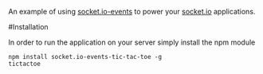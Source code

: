 An example of using [socket.io-events](https://npmjs.org/package/socket.io-events) to power your [socket.io](https://npmjs.org/package/socket.io) applications.

#Installation

In order to run the application on your server simply install the npm module

```
npm install socket.io-events-tic-tac-toe -g
tictactoe
```
